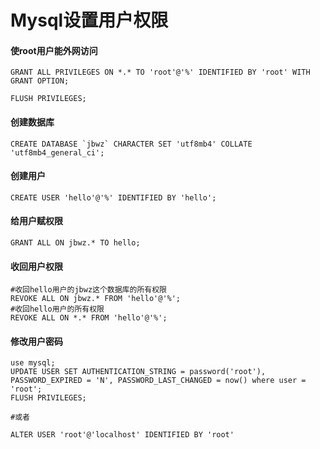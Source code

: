 # Mysql设置用户权限
#### 使root用户能外网访问
```
GRANT ALL PRIVILEGES ON *.* TO 'root'@'%' IDENTIFIED BY 'root' WITH GRANT OPTION;  

FLUSH PRIVILEGES;
```
#### 创建数据库
```
CREATE DATABASE `jbwz` CHARACTER SET 'utf8mb4' COLLATE 'utf8mb4_general_ci';
```
#### 创建用户
```
CREATE USER 'hello'@'%' IDENTIFIED BY 'hello';
```
#### 给用户赋权限
```
GRANT ALL ON jbwz.* TO hello;
```
#### 收回用户权限
```
#收回hello用户的jbwz这个数据库的所有权限
REVOKE ALL ON jbwz.* FROM 'hello'@'%';
#收回hello用户的所有权限
REVOKE ALL ON *.* FROM 'hello'@'%';
```
#### 修改用户密码
```
use mysql;
UPDATE USER SET AUTHENTICATION_STRING = password('root'), PASSWORD_EXPIRED = 'N', PASSWORD_LAST_CHANGED = now() where user = 'root';
FLUSH PRIVILEGES;

#或者

ALTER USER 'root'@'localhost' IDENTIFIED BY 'root'
```